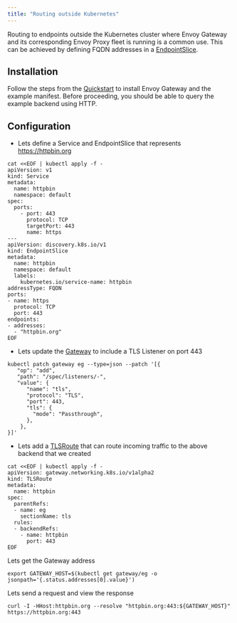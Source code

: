 ```yaml
---
title: "Routing outside Kubernetes"
---
```


Routing to endpoints outside the Kubernetes cluster where Envoy Gateway and its corresponding Envoy Proxy fleet is
running is a common use. This can be achieved by defining FQDN addresses in a [EndpointSlice][].

## Installation

Follow the steps from the [Quickstart](../../quickstart) to install Envoy Gateway and the example manifest.
Before proceeding, you should be able to query the example backend using HTTP.

## Configuration

* Lets define a Service and EndpointSlice that represents https://httpbin.org

```shell
cat <<EOF | kubectl apply -f -
apiVersion: v1
kind: Service
metadata:
  name: httpbin
  namespace: default
spec:
  ports:
    - port: 443
      protocol: TCP
      targetPort: 443
      name: https
---
apiVersion: discovery.k8s.io/v1
kind: EndpointSlice
metadata:
  name: httpbin
  namespace: default
  labels:
    kubernetes.io/service-name: httpbin 
addressType: FQDN
ports:
- name: https
  protocol: TCP
  port: 443
endpoints:
- addresses:
  - "httpbin.org"
EOF
```

* Lets update the [Gateway][] to include a TLS Listener on port 443

```shell
kubectl patch gateway eg --type=json --patch '[{
   "op": "add",
   "path": "/spec/listeners/-",
   "value": {
      "name": "tls",
      "protocol": "TLS",
      "port": 443,
      "tls": {
        "mode": "Passthrough",
      },
    },
}]'
```

* Lets add a [TLSRoute][] that can route incoming traffic to the above backend that we created

```shell
cat <<EOF | kubectl apply -f -
apiVersion: gateway.networking.k8s.io/v1alpha2
kind: TLSRoute
metadata:
  name: httpbin 
spec:
  parentRefs:
  - name: eg 
    sectionName: tls
  rules:
  - backendRefs:
    - name: httpbin
      port: 443
EOF
```    

Lets get the Gateway address

```shell
export GATEWAY_HOST=$(kubectl get gateway/eg -o jsonpath='{.status.addresses[0].value}')
```


Lets send a request and view the response

```shell
curl -I -HHost:httpbin.org --resolve "httpbin.org:443:${GATEWAY_HOST}" https://httpbin.org:443
```

[EndpointSlice]: https://kubernetes.io/docs/concepts/services-networking/endpoint-slices/
[Gateway]: https://gateway-api.sigs.k8s.io/api-types/gateway/
[TLSRoute]: https://gateway-api.sigs.k8s.io/reference/spec/#gateway.networking.k8s.io/v1alpha2.TLSRoute
